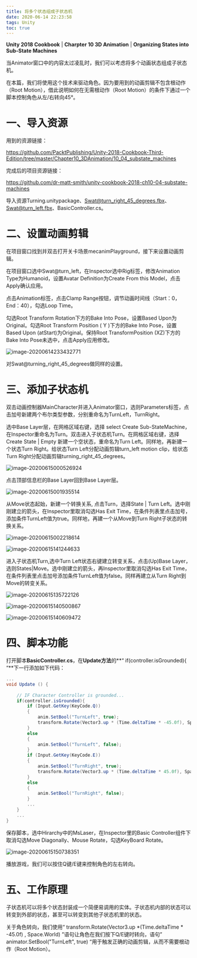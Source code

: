 ```yaml
---
title: 将多个状态组成子状态机
date: 2020-06-14 22:23:58
tags: Unity
toc: true
---
```


**Unity 2018 Cookbook** | **Charpter 10 3D Animation** | **Organizing States into Sub-State Machines**

当Animator窗口中的内容太过凌乱时，我们可以考虑将多个动画状态组成子状态机。

在本篇，我们将使用这个技术来驱动角色。因为要用到的动画剪辑不包含根动作（Root Motion），借此说明如何在无需根动作（Root Motion）的条件下通过一个脚本控制角色从左/右转向45°。

<!-- more -->

# 一、导入资源

用到的资源链接：

https://github.com/PacktPublishing/Unity-2018-Cookbook-Third-Edition/tree/master/Chapter10_3DAnimation/10_04_substate_machines

完成后的项目资源链接：

https://github.com/dr-matt-smith/unity-cookbook-2018-ch10-04-substate-machines

导入资源Turning.unitypackage、Swat@turn_right_45_degrees.fbx、Swat@turn_left.fbx、BasicController.cs。

# 二、设置动画剪辑

在项目窗口找到并双击打开关卡场景mecanimPlayground，接下来设置动画剪辑。

在项目窗口选中Swat@turn_left，在Inspector选中Rig标签，修改Animation Type为Humanoid，设置Avatar Definition为Create From this Model，点击Apply确认应用。

点击Animation标签，点击Clamp Range按钮，调节动画时间线（Start：0，End：40），勾选Loop Time。

勾选Root Transform Rotation下方的Bake Into Pose，设置Based Upon为Original。勾选Root Transform Position ( Y )下方的Bake Into Pose，设置Based Upon (atStart)为Original。保持Root TransformPosition (XZ)下方的Bake Into Pose未选中，点击Apply应用修改。

![image-20200614233432771](image-20200614233432771.png)

对Swat@turning_right_45_degrees做同样的设置。

# 三、添加子状态机

双击动画控制器MainCharacter并进入Animator窗口，选则Parameters标签，点击加号新建两个布尔类型参数，分别重命名为TurnLeft，TurnRight。

选中Base Layer层，在网格区域右键，选择 select Create Sub-StateMachine，在Inspector重命名为Turn。双击进入子状态机Turn。在网格区域右键，选择 Create State | Empty 新建一个空状态，重命名为Turn Left。同样地，再新建一个状态Turn Right。给状态Turn Left分配动画剪辑turn_left motion clip，给状态Turn Right分配动画剪辑turning_right_45_degrees。

![image-20200615000526924](image-20200615000526924.png)

点击顶部信息栏的Base Layer回到Base Layer层。

![image-20200615001935514](image-20200615001935514.png)

从Move状态起始，新建一个转换关系,  点击Turn，选择State | Turn Left。选中刚刚建立的箭头，在Inspector里取消勾选Has Exit Time，在条件列表里点击加号，添加条件TurnLeft值为true。同样地，再建一个从Move到Turn Right子状态的转换关系。

![image-20200615002218614](image-20200615002218614.png)

![image-20200615141244633](image-20200615141244633.png)

进入子状态机Turn,选中Turn Left状态右键建立转变关系，点击(Up)Base Layer，选则States|Move。选中刚建立的箭头，再Inspector里取消勾选Has Exit Time，在条件列表里点击加号添加条件TurnLeft值为false。同样再建立从Turn Right到Move的转变关系。

![image-20200615135722126](image-20200615135722126.png)

![image-20200615140500867](image-20200615140500867.png)

![image-20200615140609472](image-20200615140609472.png)

# 四、脚本功能

打开脚本**BasicController.cs**，在**Update方法**的**“ if(controller.isGrounded){ “**下一行添加如下代码：

```c# BasicController.cs
...
void Update () {
		
    // IF Character Controller is grounded...
    if(controller.isGrounded){
        if (Input.GetKey(KeyCode.Q))
        {
            anim.SetBool("TurnLeft", true);
            transform.Rotate(Vector3.up * (Time.deltaTime * -45.0f), Space.World);
        }
        else
        {
            anim.SetBool("TurnLeft", false);
        }
        if (Input.GetKey(KeyCode.E))
        {
            anim.SetBool("TurnRight", true);
            transform.Rotate(Vector3.up * (Time.deltaTime * 45.0f), Space.World);
        }
        else
        {
            anim.SetBool("TurnRight", false);
        }
        ...
    } 
    ...
}
```

保存脚本，选中Hirarchy中的MsLaser，在Inspector里的Basic Controller组件下取消勾选Move Diagonally、Mouse Rotate，勾选KeyBoard Rotate。

![image-20200615150738351](image-20200615150738351.png)

播放游戏，我们可以按住Q键/E键来控制角色的左右转向。

# 五、工作原理

子状态机可以将多个状态封装成一个简便易调用的实体。子状态机内部的状态可以转变到外部的状态，甚至可以转变到其他子状态机里的状态。

关于角色转向，我们使用“ transform.Rotate(Vector3.up *(Time.deltaTime * -45.0f) , Space.World) ”语句让角色在我们按下Q/E键时转向，语句” animator.SetBool("TurnLeft", true) “用于触发正确的动画剪辑，从而不需要根动作（Root Motion）。